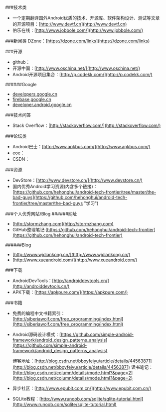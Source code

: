###技术类
- 一个定期翻译国外Android优质的技术、开源库、软件架构设计、测试等文章的开源项目：[http://www.devtf.cn](http://www.devtf.cn)
- 伯乐在线：[http://www.jobbole.com/](http://www.jobbole.com/)

###新闻类
DZone：[https://dzone.com/links](https://dzone.com/links)

###开源
- github：
- 开源中国：[http://www.oschina.net/](http://www.oschina.net/)
- Android开源项目集合：[http://p.codekk.com/](http://p.codekk.com/)

######Google
- [developers.google.cn](developers.google.cn)
- [firebase.google.cn](firebase.google.cn)
- [developer.android.google.cn](developer.android.google.cn)

###技术问答
- Stack Overflow：[http://stackoverflow.com/](http://stackoverflow.com/)

###论坛类
- Android巴士：[http://www.apkbus.com/](http://www.apkbus.com/)
- eoe：
- CSDN：

###资源
- DevStore：[http://www.devstore.cn/](http://www.devstore.cn/)
- 国内优秀Android学习资源(内含多个链接)：[https://github.com/hehonghui/android-tech-frontier/tree/master/the-bad-guys](https://github.com/hehonghui/android-tech-frontier/tree/master/the-bad-guys "学习")

###个人优秀网站/Blog
######网址
- [http://stormzhang.com](http://stormzhang.com)
- GitHub整理笔记:[https://github.com/hehonghui/android-tech-frontier](https://github.com/hehonghui/android-tech-frontier)

######Blog
- [http://www.wjdiankong.cn/](http://www.wjdiankong.cn/)
- [http://www.xueandroid.com/](http://www.xueandroid.com/)

###下载
- AndroidDevTools：[http://androiddevtools.cn/](http://androiddevtools.cn/)
- APK下载：[https://apkpure.com/](https://apkpure.com/)

###书籍
- 免费的编程中文书籍索引：[http://siberiawolf.com/free_programming/index.html](http://siberiawolf.com/free_programming/index.html)
- Android源码设计模式：[https://github.com/simple-android-framework/android_design_patterns_analysis](https://github.com/simple-android-framework/android_design_patterns_analysis)

	博客地址：[http://blog.csdn.net/bboyfeiyu/article/details/44563871](http://blog.csdn.net/bboyfeiyu/article/details/44563871)
	读书笔记：[http://blog.csdn.net/column/details/mode.html?&page=2](http://blog.csdn.net/column/details/mode.html?&page=2)
- 异步社区：[http://www.epubit.com.cn/](http://www.epubit.com.cn/)
- SQLite教程：[http://www.runoob.com/sqlite/sqlite-tutorial.html](http://www.runoob.com/sqlite/sqlite-tutorial.html)